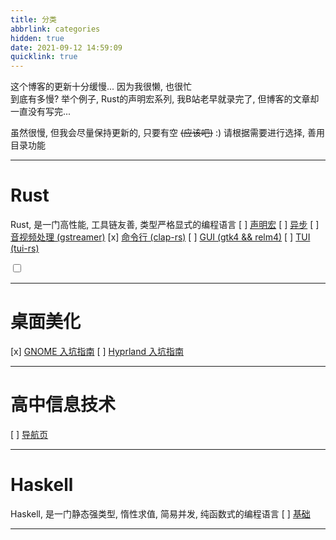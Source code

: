 ```yaml
---
title: 分类
abbrlink: categories
hidden: true
date: 2021-09-12 14:59:09
quicklink: true
---
```

这个博客的更新十分缓慢... 因为我很懒, 也很忙  
到底有多慢? 举个例子, Rust的声明宏系列, 我B站老早就录完了, 但博客的文章却一直没有写完...

虽然很慢, 但我会尽量保持更新的, 只要有空 ~~(应该吧)~~ :)
请根据需要进行选择, 善用目录功能

- - -

# Rust
Rust, 是一门高性能, 工具链友善, 类型严格显式的编程语言
[ ]  [声明宏](/categories/rust-decl-macro)
[ ]  [异步](/categories/rust-async)
[ ]  [音视频处理 (gstreamer)](/categories/rust-gstreamer)
[x]  [命令行 (clap-rs)](/posts/rust-clap/intro)
[ ]  [GUI (gtk4 && relm4)](/categories/rust-gui)
[ ]  [TUI (tui-rs)](/categories/rust-tui)

<input type="checkbox" id="checkbox1" />

- - -

# 桌面美化
[x]  [GNOME 入坑指南](/posts/desktop-beautify/gnome)
[ ]  [Hyprland 入坑指南](/posts/desktop-beautify/hyprland)

- - -

# 高中信息技术
[ ]  [导航页](/categories/high-school-it)

- - -

# Haskell
Haskell, 是一门静态强类型, 惰性求值, 简易并发, 纯函数式的编程语言
[ ]  [基础](/categories/haskell-basic)

- - -

